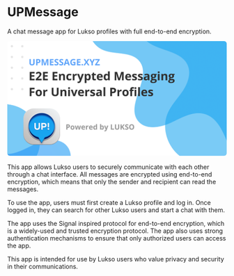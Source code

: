 # UPMessage

A chat message app for Lukso profiles with full end-to-end encryption.

<img alt="UpMessage" src="./assets/img/up-message.png" style="border-radius:6px" />

This app allows Lukso users to securely communicate with each other through a chat interface. All messages are encrypted using end-to-end encryption, which means that only the sender and recipient can read the messages.

To use the app, users must first create a Lukso profile and log in. Once logged in, they can search for other Lukso users and start a chat with them.

The app uses the Signal inspired protocol for end-to-end encryption, which is a widely-used and trusted encryption protocol. The app also uses strong authentication mechanisms to ensure that only authorized users can access the app.

This app is intended for use by Lukso users who value privacy and security in their communications.
